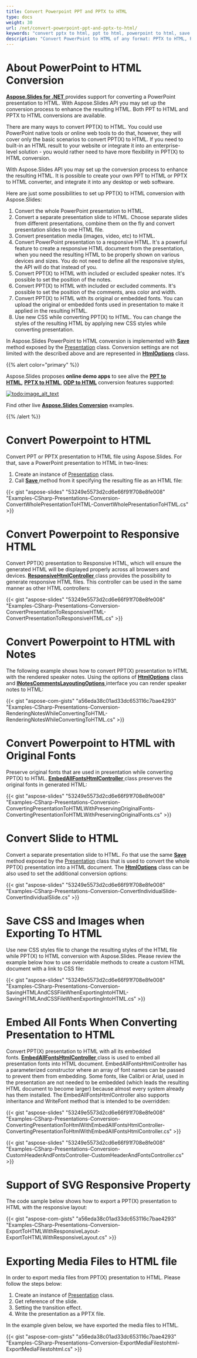 ```yaml
---
title: Convert Powerpoint PPT and PPTX to HTML
type: docs
weight: 30
url: /net/convert-powerpoint-ppt-and-pptx-to-html/
keywords: "convert pptx to html, ppt to html, powerpoint to html, save pptx as html"
description: "Convert PowerPoint to HTML of any format: PPTX to HTML, PPT to HTML. Save PPTX to HTML and use PowerPoint HTML export."
---
```


# **About PowerPoint to HTML Conversion**
[**Aspose.Slides for .NET** ](https://products.aspose.com/slides/net)provides support for converting a PowerPoint presentation to HTML. With Aspose.Slides API you may set up the conversion process to enhance the resulting HTML. Both PPT to HTML and PPTX to HTML conversions are available.

There are many ways to convert PPT(X) to HTML. You could use PowerPoint native tools or online web tools to do that, however, they will cover only the basic scenarios to convert PPT(X) to HTML. If you need to built-in an HTML result to your website or integrate it into an enterprise-level solution - you would rather need to have more flexibility in PPT(X) to HTML conversion.

With Aspose.Slides API you may set up the conversion process to enhance the resulting HTML. It is possible to create your own PPT to HTML or PPTX to HTML converter, and integrate it into any desktop or web software.

Here are just some possibilities to set up PPT(X) to HTML conversion with Aspose.Slides:

1. Convert the whole PowerPoint presentation to HTML.
1. Convert a separate presentation slide to HTML. Choose separate slides from different presentations, combine them on the fly and convert presentation slides to one HTML file.
1. Convert presentation media (images, video, etc) to HTML.
1. Convert PowerPoint presentation to a responsive HTML. It's a powerful feature to create a responsive HTML document from the presentation, when you need the resulting HTML to be properly shown on various devices and sizes. You do not need to define all the responsive styles, the API will do that instead of you.
1. Convert PPT(X) to HTML with included or excluded speaker notes. It's possible to set the position of the notes.
1. Convert PPT(X) to HTML with included or excluded comments. It's possible to set the position of the comments, area color and width.
1. Convert PPT(X) to HTML with its original or embedded fonts. You can upload the original or embedded fonts used in presentation to make it applied in the resulting HTML.
1. Use new CSS while converting PPT(X) to HTML. You can change the styles of the resulting HTML by applying new CSS styles while converting presentation.

In Aspose.Slides PowerPoint to HTML conversion is implemented with [**Save**](https://apireference.aspose.com/net/slides/aspose.slides/presentation/methods/save/index) method exposed by the [Presentation](https://apireference.aspose.com/net/slides/aspose.slides/presentation) class. Conversion settings are not limited with the described above and are represented in [**HtmlOptions**](https://apireference.aspose.com/net/slides/aspose.slides.export/htmloptions) class.



{{% alert color="primary" %}} 

Aspose.Slides proposes **online demo apps** to see alive the [**PPT to HTML**](https://products.aspose.app/slides/conversion/ppt-to-html)**,** [**PPTX to HTML**](https://products.aspose.app/slides/conversion/pptx-to-html), [**ODP to HTML**](https://products.aspose.app/slides/conversion/odp-to-html) conversion features supported:

[](https://products.aspose.app/slides/conversion/ppt-to-html)

[![todo:image_alt_text](ppt-to-html.png)](https://products.aspose.app/slides/conversion/ppt-to-html)

Find other live [**Aspose.Slides Conversion**](https://products.aspose.app/slides/conversion/) examples.

{{% /alert %}} 


# **Convert Powerpoint to HTML**
Convert PPT or PPTX presentation to HTML file using Aspose.Slides. For that, save a PowerPoint presentation to HTML in two-lines:

1. Create an instance of [Presentation](https://apireference.aspose.com/net/slides/aspose.slides/presentation) class.
1. Call [**Save** ](https://apireference.aspose.com/slides/net/aspose.slides/presentation/methods/save)method from it specifying the resulting file as an HTML file:

{{< gist "aspose-slides" "53249e5573d2cd6e66f91f708e8fe008" "Examples-CSharp-Presentations-Conversion-ConvertWholePresentationToHTML-ConvertWholePresentationToHTML.cs" >}}
# **Convert Powerpoint to Responsive HTML**
Convert PPT(X) presentation to Responsive HTML, which will ensure the generated HTML will be displayed properly across all browsers and devices. [**ResponsiveHtmlController** ](https://apireference.aspose.com/net/slides/aspose.slides.export/responsivehtmlcontroller)class provides the possibility to generate responsive HTML files. This controller can be used in the same manner as other HTML controllers:



{{< gist "aspose-slides" "53249e5573d2cd6e66f91f708e8fe008" "Examples-CSharp-Presentations-Conversion-ConvertPresentationToResponsiveHTML-ConvertPresentationToResponsiveHTML.cs" >}}
# **Convert Powerpoint to HTML with Notes**
The following example shows how to convert PPT(X) presentation to HTML with the rendered speaker notes. Using the options of [**HtmlOptions**](https://apireference.aspose.com/net/slides/aspose.slides.export/htmloptions) class and [**INotesCommentsLayoutingOptions** ](https://apireference.aspose.com/net/slides/aspose.slides.export/inotescommentslayoutingoptions/properties/index)interface you can render speaker notes to HTML:

{{< gist "aspose-com-gists" "a56eda38c01ad33dc653116c7bae4293" "Examples-CSharp-Presentations-Conversion-RenderingNotesWhileConvertingToHTML-RenderingNotesWhileConvertingToHTML.cs" >}}
# **Convert Powerpoint to HTML with Original Fonts**
Preserve original fonts that are used in presentation while converting PPT(X) to HTML. [**EmbedAllFontsHtmlController** ](https://apireference.aspose.com/slides/net/aspose.slides.export/embedallfontshtmlcontroller)class preserves the original fonts in generated HTML:



{{< gist "aspose-slides" "53249e5573d2cd6e66f91f708e8fe008" "Examples-CSharp-Presentations-Conversion-ConvertingPresentationToHTMLWithPreservingOriginalFonts-ConvertingPresentationToHTMLWithPreservingOriginalFonts.cs" >}}
# **Convert Slide to HTML**
Convert a separate presentation slide to HTML. Fo that use the same [**Save**](https://apireference.aspose.com/net/slides/aspose.slides/presentation/methods/save/index) method exposed by the [Presentation](https://apireference.aspose.com/net/slides/aspose.slides/presentation) class that is used to convert the whole PPT(X) presentation into a HTML document. The [**HtmlOptions**](https://apireference.aspose.com/net/slides/aspose.slides.export/htmloptions) class can be also used to set the additional conversion options:



{{< gist "aspose-slides" "53249e5573d2cd6e66f91f708e8fe008" "Examples-CSharp-Presentations-Conversion-ConvertIndividualSlide-ConvertIndividualSlide.cs" >}}
# **Save CSS and Images when Exporting To HTML**
Use new CSS styles file to change the resulting styles of the HTML file while PPT(X) to HTML conversion with Aspose.Slides. Please review the example below how to use overridable methods to create a custom HTML document with a link to CSS file:

{{< gist "aspose-slides" "53249e5573d2cd6e66f91f708e8fe008" "Examples-CSharp-Presentations-Conversion-SavingHTMLAndCSSFileWhenExportingIntoHTML-SavingHTMLAndCSSFileWhenExportingIntoHTML.cs" >}}
# **Embed All Fonts When Converting Presentation to HTML**
Convert PPT(X) presentation to HTML with all its embedded fonts. [**EmbedAllFontsHtmlController** ](https://apireference.aspose.com/slides/net/aspose.slides.export/embedallfontshtmlcontroller)class is used to embed all presentation fonts into HTML document. EmbedAllFontsHtmlController has a parameterized constructor where an array of font names can be passed to prevent them from embedding. Some fonts, like Calibri or Arial, used in the presentation are not needed to be embedded (which leads the resulting HTML document to become larger) because almost every system already has them installed. The EmbedAllFontsHtmlController also supports inheritance and WriteFont method that is intended to be overridden:

{{< gist "aspose-slides" "53249e5573d2cd6e66f91f708e8fe008" "Examples-CSharp-Presentations-Conversion-ConvertingPresentationToHtmlWithEmbedAllFontsHtmlController-ConvertingPresentationToHtmlWithEmbedAllFontsHtmlController.cs" >}}

{{< gist "aspose-slides" "53249e5573d2cd6e66f91f708e8fe008" "Examples-CSharp-Presentations-Conversion-CustomHeaderAndFontsController-CustomHeaderAndFontsController.cs" >}}
# **Support of SVG Responsive Property**
The code sample below shows how to export a PPT(X) presentation to HTML with the responsive layout:

{{< gist "aspose-com-gists" "a56eda38c01ad33dc653116c7bae4293" "Examples-CSharp-Presentations-Conversion-ExportToHTMLWithResponsiveLayout-ExportToHTMLWithResponsiveLayout.cs" >}}
# **Exporting Media Files to HTML file**
In order to export media files from PPT(X) presentation to HTML. Please follow the steps below:

1. Create an instance of [Presentation](https://apireference.aspose.com/net/slides/aspose.slides/presentation) class.
1. Get reference of the slide.
1. Setting the transition effect.
1. Write the presentation as a PPTX file.

In the example given below, we have exported the media files to HTML.

{{< gist "aspose-com-gists" "a56eda38c01ad33dc653116c7bae4293" "Examples-CSharp-Presentations-Conversion-ExportMediaFilestohtml-ExportMediaFilestohtml.cs" >}}







